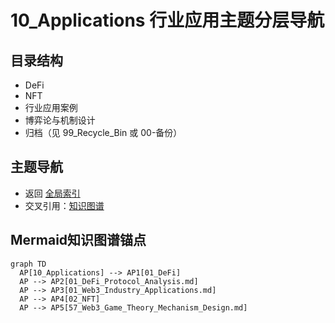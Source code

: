 # 10_Applications 行业应用主题分层导航

## 目录结构

- DeFi
- NFT
- 行业应用案例
- 博弈论与机制设计
- 归档（见 99_Recycle_Bin 或 00-备份）

## 主题导航

- 返回 [全局索引](../00_Index_and_Classification.md)
- 交叉引用：[知识图谱](../00_Knowledge_Graph.md)

## Mermaid知识图谱锚点

```mermaid
graph TD
  AP[10_Applications] --> AP1[01_DeFi]
  AP --> AP2[01_DeFi_Protocol_Analysis.md]
  AP --> AP3[01_Web3_Industry_Applications.md]
  AP --> AP4[02_NFT]
  AP --> AP5[57_Web3_Game_Theory_Mechanism_Design.md]
```

